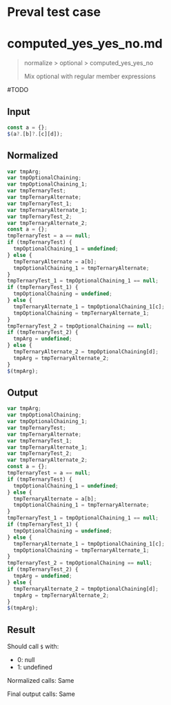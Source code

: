 # Preval test case

# computed_yes_yes_no.md

> normalize > optional > computed_yes_yes_no
>
> Mix optional with regular member expressions

#TODO

## Input

`````js filename=intro
const a = {};
$(a?.[b]?.[c][d]);
`````

## Normalized

`````js filename=intro
var tmpArg;
var tmpOptionalChaining;
var tmpOptionalChaining_1;
var tmpTernaryTest;
var tmpTernaryAlternate;
var tmpTernaryTest_1;
var tmpTernaryAlternate_1;
var tmpTernaryTest_2;
var tmpTernaryAlternate_2;
const a = {};
tmpTernaryTest = a == null;
if (tmpTernaryTest) {
  tmpOptionalChaining_1 = undefined;
} else {
  tmpTernaryAlternate = a[b];
  tmpOptionalChaining_1 = tmpTernaryAlternate;
}
tmpTernaryTest_1 = tmpOptionalChaining_1 == null;
if (tmpTernaryTest_1) {
  tmpOptionalChaining = undefined;
} else {
  tmpTernaryAlternate_1 = tmpOptionalChaining_1[c];
  tmpOptionalChaining = tmpTernaryAlternate_1;
}
tmpTernaryTest_2 = tmpOptionalChaining == null;
if (tmpTernaryTest_2) {
  tmpArg = undefined;
} else {
  tmpTernaryAlternate_2 = tmpOptionalChaining[d];
  tmpArg = tmpTernaryAlternate_2;
}
$(tmpArg);
`````

## Output

`````js filename=intro
var tmpArg;
var tmpOptionalChaining;
var tmpOptionalChaining_1;
var tmpTernaryTest;
var tmpTernaryAlternate;
var tmpTernaryTest_1;
var tmpTernaryAlternate_1;
var tmpTernaryTest_2;
var tmpTernaryAlternate_2;
const a = {};
tmpTernaryTest = a == null;
if (tmpTernaryTest) {
  tmpOptionalChaining_1 = undefined;
} else {
  tmpTernaryAlternate = a[b];
  tmpOptionalChaining_1 = tmpTernaryAlternate;
}
tmpTernaryTest_1 = tmpOptionalChaining_1 == null;
if (tmpTernaryTest_1) {
  tmpOptionalChaining = undefined;
} else {
  tmpTernaryAlternate_1 = tmpOptionalChaining_1[c];
  tmpOptionalChaining = tmpTernaryAlternate_1;
}
tmpTernaryTest_2 = tmpOptionalChaining == null;
if (tmpTernaryTest_2) {
  tmpArg = undefined;
} else {
  tmpTernaryAlternate_2 = tmpOptionalChaining[d];
  tmpArg = tmpTernaryAlternate_2;
}
$(tmpArg);
`````

## Result

Should call `$` with:
 - 0: null
 - 1: undefined

Normalized calls: Same

Final output calls: Same
